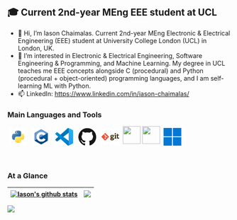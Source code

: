 ##  🎓 Current 2nd-year MEng EEE student at UCL

- 👋 Hi, I’m Iason Chaimalas. Current 2nd-year MEng Electronic & Electrical Engineering (EEE) student at University College London (UCL) in London, UK.
- 👀 I’m interested in Electronic & Electrical Engineering, Software Engineering & Programming, and Machine Learning.
      My degree in UCL teaches me EEE concepts alongside C (procedural) and Python (procedural + object-oriented) programming languages, and I am self-learning ML with Python.
- 📫 LinkedIn: https://www.linkedin.com/in/iason-chaimalas/

<!--- - 🌱 I’m currently learning ... --->
<!--- - 💞️ I’m looking to collaborate on ... --->

<!---
IasonC/IasonC is a ✨ special ✨ repository because its `README.md` (this file) appears on your GitHub profile.
You can click the Preview link to take a look at your changes.
---> 

### Main Languages and Tools
<p align="left">
<img src="https://raw.githubusercontent.com/github/explore/80688e429a7d4ef2fca1e82350fe8e3517d3494d/topics/python/python.png" alt="Python" height="40" style="vertical-align:top; margin:4px">
<img src="https://raw.githubusercontent.com/github/explore/f3e22f0dca2be955676bc70d6214b95b13354ee8/topics/c/c.png" alt="Git" height="40" style="vertical-align:top; margin:4px">
<img src="https://raw.githubusercontent.com/github/explore/80688e429a7d4ef2fca1e82350fe8e3517d3494d/topics/visual-studio-code/visual-studio-code.png" alt="VS Code" height="40" style="vertical-align:top; margin:4px">
<img src="https://raw.githubusercontent.com/github/explore/78df643247d429f6cc873026c0622819ad797942/topics/github/github.png" alt="Github" height="40" style="vertical-align:top; margin:4px">
<img src="https://raw.githubusercontent.com/github/explore/80688e429a7d4ef2fca1e82350fe8e3517d3494d/topics/git/git.png" alt="Git" height="40" style="vertical-align:top; margin:4px">
<img height="40" width="40" src="https://cdn.jsdelivr.net/npm/simple-icons@v6/icons/spyderide.svg" />
<img height="40" width="40" src="https://cdn.jsdelivr.net/npm/simple-icons@v6/icons/jupyter.svg" />
<img src="https://raw.githubusercontent.com/github/explore/80688e429a7d4ef2fca1e82350fe8e3517d3494d/topics/windows/windows.png" alt="Windows" height="40" style="vertical-align:top; margin:4px">

</p>

</br>

### At a Glance
| <a href="https://github.com/IasonC/github-readme-stats"><img align="center" src="https://github-readme-stats.vercel.app/api?username=IasonC&show_icons=true&include_all_commits=true&theme=tokyonight&hide_border=true" alt="Iason's github stats" /></a> | <a href="https://github.com/IasonC/github-readme-stats"><img align="center" src="https://github-readme-stats.vercel.app/api/top-langs/?username=IasonC&layout=compact&theme=tokyonight&hide_border=true" /></a> |
| ------------- | ------------- |

![](https://visitor-badge.laobi.icu/badge?page_id=IasonC.IasonC)
